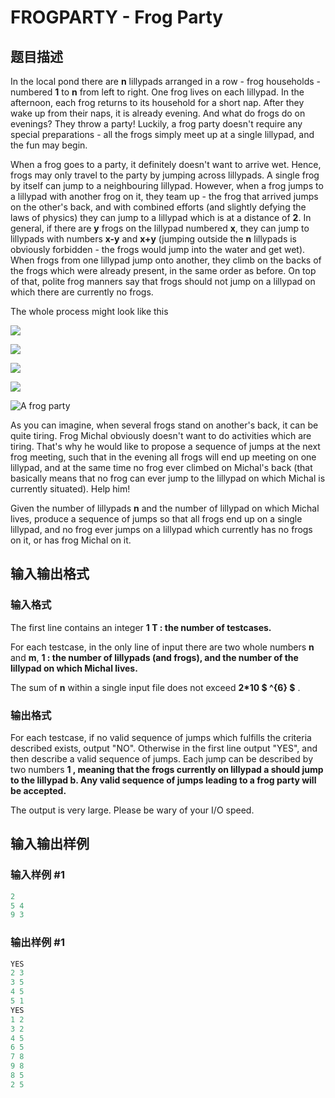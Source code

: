 # FROGPARTY - Frog Party

## 题目描述

In the local pond there are **n** lillypads arranged in a row - frog households - numbered **1** to **n** from left to right. One frog lives on each lillypad. In the afternoon, each frog returns to its household for a short nap. After they wake up from their naps, it is already evening. And what do frogs do on evenings? They throw a party! Luckily, a frog party doesn't require any special preparations - all the frogs simply meet up at a single lillypad, and the fun may begin.

When a frog goes to a party, it definitely doesn't want to arrive wet. Hence, frogs may only travel to the party by jumping across lillypads. A single frog by itself can jump to a neighbouring lillypad. However, when a frog jumps to a lillypad with another frog on it, they team up - the frog that arrived jumps on the other's back, and with combined efforts (and slightly defying the laws of physics) they can jump to a lillypad which is at a distance of **2**. In general, if there are **y** frogs on the lillypad numbered **x**, they can jump to lillypads with numbers **x-y** and **x+y** (jumping outside the **n** lillypads is obviously forbidden - the frogs would jump into the water and get wet). When frogs from one lillypad jump onto another, they climb on the backs of the frogs which were already present, in the same order as before. On top of that, polite frog manners say that frogs should not jump on a lillypad on which there are currently no frogs.

The whole process might look like this

![](https://cdn.luogu.com.cn/upload/vjudge_pic/SP32468/21ec31981a2091ef3e0e19a86e3af7e9403fd211.png)

![](https://cdn.luogu.com.cn/upload/vjudge_pic/SP32468/047c95cbe51b70364f2ed2f61b02702728787bd0.png)

![](https://cdn.luogu.com.cn/upload/vjudge_pic/SP32468/42002aef5d39d1bf26480af757a4e591ce140149.png)

![](https://cdn.luogu.com.cn/upload/vjudge_pic/SP32468/e54fbf5b9f45e0eab90b6ce3a827285102cce1cf.png)

![A frog party](https://cdn.luogu.com.cn/upload/vjudge_pic/SP32468/03ad254c2090b951bfe90108a403a65954a689e1.png)

As you can imagine, when several frogs stand on another's back, it can be quite tiring. Frog Michal obviously doesn't want to do activities which are tiring. That's why he would like to propose a sequence of jumps at the next frog meeting, such that in the evening all frogs will end up meeting on one lillypad, and at the same time no frog ever climbed on Michal's back (that basically means that no frog can ever jump to the lillypad on which Michal is currently situated). Help him!

Given the number of lillypads **n** and the number of lillypad on which Michal lives, produce a sequence of jumps so that all frogs end up on a single lillypad, and no frog ever jumps on a lillypad which currently has no frogs on it, or has frog Michal on it.

## 输入输出格式

### 输入格式

The first line contains an integer **1 **T : the number of testcases.****

For each testcase, in the only line of input there are two whole numbers **n** and **m**, **1 : the number of lillypads (and frogs), and the number of the lillypad on which Michal lives.**

The sum of **n** within a single input file does not exceed **2\*10 $ ^{6} $** .

### 输出格式

For each testcase, if no valid sequence of jumps which fulfills the criteria described exists, output "NO". Otherwise in the first line output "YES", and then describe a valid sequence of jumps. Each jump can be described by two numbers **1 , meaning that the frogs currently on lillypad **a** should jump to the lillypad **b**. Any valid sequence of jumps leading to a frog party will be accepted.**

The output is very large. Please be wary of your I/O speed.

## 输入输出样例

### 输入样例 #1

```cpp
2
5 4
9 3
```


### 输出样例 #1

```cpp
YES
2 3
3 5
4 5
5 1 
YES
1 2
3 2
4 5
6 5
7 8
9 8
8 5
2 5
```


